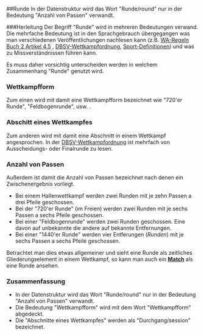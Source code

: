 ##Runde
In der Datenstruktur wird das Wort "Runde/round" nur in der Bedeutung "Anzahl von Passen" verwandt.

###Herleitung
Der Begriff "Runde" wird in mehreren Bedeutungen verwand. Die mehrfache Bedeutung ist in den Sprachgebrauch übergegangen was man verschiedenen Veröffentlichungen nachlesen kann (z.B. [WA-Regeln Buch 2 Artikel 4.5](http://rulebook.worldarchery.org/PDF/Official/2015-01-01/EN-Book2.pdf) , [DBSV-Wettkampfordnung](http://www.dbsv1959.de/index.php/sport/wettkampfordnung), [Sport-Definitionen](http://www.sportsdefinitions.com/archery/Round.html)) und was zu Missverständnissen führen kann. 

Es muss daher vorsichtig unterscheiden werden in welchem Zusammenhang "Runde" genutzt wird.

### Wettkampfform
Zum einen wird mit damit eine Wettkampfform bezeichnet wie "720'er Runde", "Feldbogenrunde", usw. .

### Abschitt eines Wettkampfes
Zum anderen wird mit damit eine Abschnitt in einem Wettkampf angesprochen. In der [DBSV-Wettkampfordnung](http://www.dbsv1959.de/attachments/category/104/wko.pdf) ist mehrfach von Ausscheidungs- oder Finalrunde zu lesen.

### Anzahl von Passen
Außerdem ist damit die Anzahl von Passen bezeichnet nach denen ein Zwischenergebnis vorliegt. 
* Bei einem Hallenwettkampf werden zwei Runden mit je zehn Passen a drei Pfeile geschossen.
* Bei der "720'er Runde" (im Freien) werden zwei Runden mit je sechs Passen a sechs Pfeile geschossen.
* Bei einer "Feldbogenrunde" werden zwei Runden geschossen. Eine davon auf unbekannte die andere auf bekannte Entfernungen.
* Bei einer "1440'er Runde" werden vier Entferungen (*Runden*) mit je sechs Passen a sechs Pfeile geschossen.

Betrachtet man dies etwas allgemeiner und sieht eine Runde als zeitliches Gliederungselement in einem Wettkampf, so kann man auch ein [**Match**](kapitel_08_match.md) als eine Runde ansehen.

### Zusammenfassung
* In der Datenstruktur wird das Wort "Runde/round" nur in der Bedeutung "Anzahl von Passen" verwandt.
* Die Bedeutung "Wettkampfform" wird mit dem Wort "Wettkampfform" abgedeckt. 
* Die "Abschnitte eines Wettkampfes" werden als "Durchgang/session" bezeichnet.

